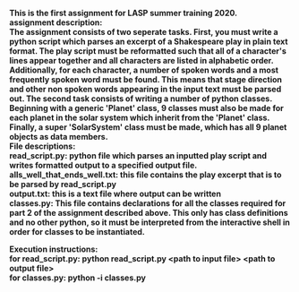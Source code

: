 <b>This is the first assignment for LASP summer training 2020. <br>
<b>assignment description:<br>
The assignment consists of two seperate tasks. First, you must write a python script which parses an excerpt of a Shakespeare play in 
plain text format. The play script must be reformatted such that all of a character's lines appear together and all characters are listed
in alphabetic order. Additionally, for each character, a number of spoken words and a most frequently spoken word must be found. This means
that stage direction and other non spoken words appearing in the input text must be parsed out. The second task consists of writing a
number of python classes. Beginning with a generic 'Planet' class, 9 classes must also be made for each planet in the solar system which
inherit from the 'Planet' class. Finally, a super 'SolarSystem' class must be made, which has all 9 planet objects as data members.<br>
<b>File descriptions:<br>
read_script.py: python file which parses an inputted play script and writes formatted output to a specified output file. <br>
alls_well_that_ends_well.txt: this file contains the play excerpt that is to be parsed by read_script.py<br>
output.txt: this is a text file where output can be written<br>
classes.py: This file contains declarations for all the classes required for part 2 of the assignment described above. This only has class
definitions and no other python, so it must be interpreted from the interactive shell in order for classes to be instantiated.<br>

<b>Execution instructions:<br>
  for read_script.py: python read_script.py \<path to input file\> \<path to output file\><br>
  for classes.py: python -i classes.py<br>
